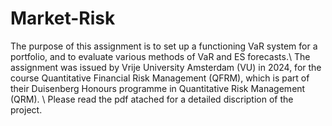 # Market-Risk
The purpose of this assignment is to set up a functioning VaR system for a portfolio, and to evaluate various methods of VaR and ES forecasts.\\
The assignment was issued by Vrije University Amsterdam (VU) in 2024, for the course Quantitative Financial Risk Management (QFRM), which is part of their Duisenberg Honours programme in Quantitative Risk Management (QRM). \\
Please read the pdf atached for a detailed discription of the project.
